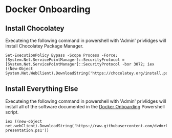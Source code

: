 # Docker Onboarding

## Install Chocolatey

Executeing the following command in powershell with 'Admin' privlidges will install Chocolatey Package Manager.

```
Set-ExecutionPolicy Bypass -Scope Process -Force; [System.Net.ServicePointManager]::SecurityProtocol = [System.Net.ServicePointManager]::SecurityProtocol -bor 3072; iex ((New-Object System.Net.WebClient).DownloadString('https://chocolatey.org/install.ps1'))
```
## Install Everything Else
Executeing the following command in powershell with 'Admin' privlidges will install all of the software documented in the [Docker Onboarding](#) Powershell script.
```
iex ((new-object net.webClient).DownloadString('https://raw.githubusercontent.com/dvdmrk/DockerPresentation/main/docker-presentation.ps1'))
```